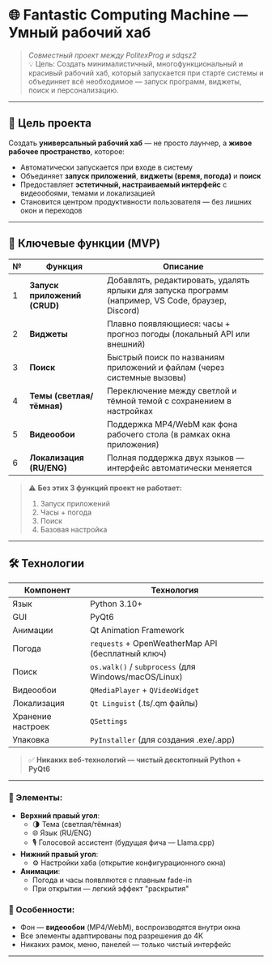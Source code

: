 # 🌐 Fantastic Computing Machine — Умный рабочий хаб

> *Совместный проект между PolitexProg и sdqsz2*  
> 💡 Цель: Создать минималистичный, многофункциональный и красивый рабочий хаб, который запускается при старте системы и объединяет всё необходимое — запуск программ, виджеты, поиск и персонализацию.

---

## 🎯 Цель проекта

Создать **универсальный рабочий хаб** — не просто лаунчер, а **живое рабочее пространство**, которое:

- Автоматически запускается при входе в систему
- Объединяет **запуск приложений**, **виджеты (время, погода)** и **поиск**
- Предоставляет **эстетичный, настраиваемый интерфейс** с видеообоями, темами и локализацией
- Становится центром продуктивности пользователя — без лишних окон и переходов

---

## 🧩 Ключевые функции (MVP)

| № | Функция | Описание |
|---|---------|----------|
| 1 | **Запуск приложений (CRUD)** | Добавлять, редактировать, удалять ярлыки для запуска программ (например, VS Code, браузер, Discord) |
| 2 | **Виджеты** | Плавно появляющиеся: часы + прогноз погоды (локальный API или внешний) |
| 3 | **Поиск** | Быстрый поиск по названиям приложений и файлам (через системные вызовы) |
| 4 | **Темы (светлая/тёмная)** | Переключение между светлой и тёмной темой с сохранением в настройках |
| 5 | **Видеообои** | Поддержка MP4/WebM как фона рабочего стола (в рамках окна приложения) |
| 6 | **Локализация (RU/ENG)** | Полная поддержка двух языков — интерфейс автоматически меняется |

> ⚠️ **Без этих 3 функций проект не работает:**  
> 1. Запуск приложений  
> 2. Часы + погода  
> 3. Поиск
> 4. Базовая настройка


---

## 🛠️ Технологии

| Компонент | Технология |
|----------|------------|
| Язык | Python 3.10+ |
| GUI | PyQt6 |
| Анимации | Qt Animation Framework |
| Погода | `requests` + OpenWeatherMap API (бесплатный ключ) |
| Поиск | `os.walk()` / `subprocess` (для Windows/macOS/Linux) |
| Видеообои | `QMediaPlayer` + `QVideoWidget` |
| Локализация | `Qt Linguist` (.ts/.qm файлы) |
| Хранение настроек | `QSettings` |
| Упаковка | `PyInstaller` (для создания .exe/.app) |

> ✅ **Никаких веб-технологий — чистый десктопный Python + PyQt6**

---

### 🎨 Элементы:
- **Верхний правый угол**:  
  - 🌗 Тема (светлая/тёмная)  
  - 🌐 Язык (RU/ENG)  
  - 🎙️ Голосовой ассистент (будущая фича — Llama.cpp)
- **Нижний правый угол**:  
  - ⚙️ Настройки хаба (открытие конфигурационного окна)
- **Анимации**:  
  - Погода и часы появляются с плавным fade-in  
  - При открытии — легкий эффект "раскрытия"

### 🌈 Особенности:
- Фон — **видеообои** (MP4/WebM), воспроизводятся внутри окна
- Все элементы адаптированы под разрешения до 4K
- Никаких рамок, меню, панелей — только чистый интерфейс

---




